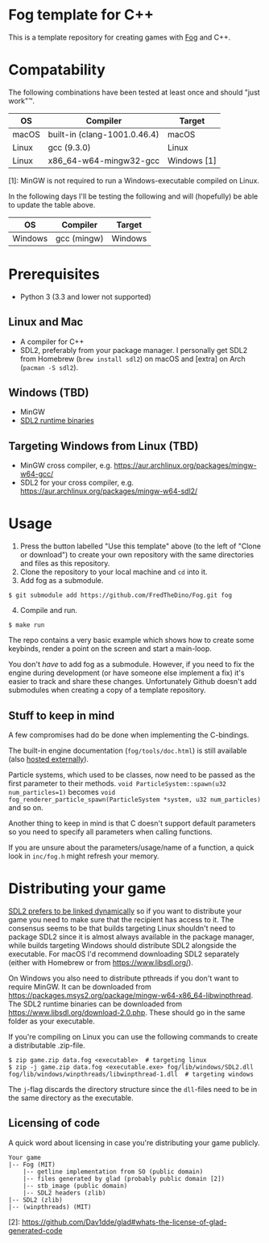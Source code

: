 # Fog template for C++

This is a template repository for creating games with
[Fog](https://github.com/FredTheDino/Fog) and C++.

# Compatability
The following combinations have been tested at least once and should "just work":tm:.

| OS      | Compiler                      | Target      |
| ------- | ----------------------------- | ----------- |
| macOS   | built-in (clang-1001.0.46.4)  | macOS       |
| Linux   | gcc (9.3.0)                   | Linux       |
| Linux   | x86\_64-w64-mingw32-gcc       | Windows [1] |

\[1]: MinGW is not required to run a Windows-executable compiled on Linux.

In the following days I'll be testing the following and will (hopefully) be able
to update the table above.

| OS      | Compiler                     | Target      |
| ------- | ---------------------------- | ----------- |
| Windows | gcc (mingw)                  | Windows     |

# Prerequisites

- Python 3 (3.3 and lower not supported)

## Linux and Mac

- A compiler for C++
- SDL2, preferably from your package manager. I personally get SDL2 from
  Homebrew (`brew install sdl2`) on macOS and [extra] on Arch (`pacman -S
  sdl2`).

## Windows (TBD)

- MinGW
- [SDL2 runtime binaries](https://www.libsdl.org/download-2.0.php)

## Targeting Windows from Linux (TBD)

- MinGW cross compiler, e.g.
  https://aur.archlinux.org/packages/mingw-w64-gcc/
- SDL2 for your cross compiler, e.g.
  https://aur.archlinux.org/packages/mingw-w64-sdl2/

# Usage

1. Press the button labelled "Use this template" above (to the left of "Clone or
   download") to create your own repository with the same directories and files
   as this repository.
2. Clone the repository to your local machine and `cd` into it.
3. Add fog as a submodule.
```shell
$ git submodule add https://github.com/FredTheDino/Fog.git fog
```
4. Compile and run.
```shell
$ make run
```

The repo contains a very basic example which shows how to create some keybinds,
render a point on the screen and start a main-loop.

You don't *have* to add fog as a submodule. However, if you need to fix the
engine during development (or have someone else implement a fix) it's easier to
track and share these changes. Unfortunately Github doesn't add submodules when
creating a copy of a template repository.

## Stuff to keep in mind

A few compromises had do be done when implementing the C-bindings.

The built-in engine documentation (`fog/tools/doc.html`) is still available
(also [hosted externally](https://fog.xn--srns-noa9h.se)).

Particle systems, which used to be classes, now need to be passed
as the first parameter to their methods. `void ParticleSystem::spawn(u32
num_particles=1)` becomes `void fog_renderer_particle_spawn(ParticleSystem
*system, u32 num_particles)` and so on.

Another thing to keep in mind is that C doesn't support default parameters so
you need to specify all parameters when calling functions.

If you are unsure about the parameters/usage/name of a function, a quick look in
`inc/fog.h` might refresh your memory.

# Distributing your game

[SDL2 prefers to be linked dynamically](https://hg.libsdl.org/SDL/file/default/docs/README-dynapi.md)
so if you want to distribute your game you need to make sure that the recipient
has access to it. The consensus seems to be that builds targeting Linux
shouldn't need to package SDL2 since it is almost always available in the
package manager, while builds targeting Windows should distribute
SDL2 alongside the executable. For macOS I'd recommend downloading SDL2
separately (either with Homebrew or from https://www.libsdl.org/).

On Windows you also need to distribute pthreads if you don't want to require
MinGW. It can be downloaded from
https://packages.msys2.org/package/mingw-w64-x86_64-libwinpthread. The SDL2
runtime binaries can be downloaded from https://www.libsdl.org/download-2.0.php.
These should go in the same folder as your executable.

If you're compiling on Linux you can use the following commands to create a
distributable .zip-file.

```shell
$ zip game.zip data.fog <executable>  # targeting linux
$ zip -j game.zip data.fog <executable.exe> fog/lib/windows/SDL2.dll fog/lib/windows/winpthreads/libwinpthread-1.dll  # targeting windows
```
The `j`-flag discards the directory structure since the `dll`-files need to be
in the same directory as the executable.


## Licensing of code

A quick word about licensing in case you're distributing your game publicly.

```
Your game
|-- Fog (MIT)
    |-- getline implementation from SO (public domain)
    |-- files generated by glad (probably public domain [2])
    |-- stb_image (public domain)
    |-- SDL2 headers (zlib)
|-- SDL2 (zlib)
|-- (winpthreads) (MIT)
```

\[2]: https://github.com/Dav1dde/glad#whats-the-license-of-glad-generated-code
